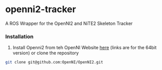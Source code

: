 openni2-tracker
===============

A ROS Wrapper for the OpenNI2 and NiTE2 Skeleton Tracker

### Installation
1. Install Openni2 from teh OpenNI Website [here](http://www.openni.org/openni-sdk/?download=http://www.openni.org/wp-content/uploads/2013/10/OpenNI-Linux-x86-2.2.tar.zip) (links are for the 64bit version) or clone the repository

```bash
git clone git@github.com:OpenNI/OpenNI2.git
```
